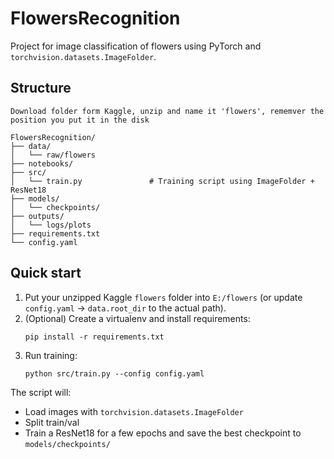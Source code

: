 # FlowersRecognition

Project for image classification of flowers using PyTorch and `torchvision.datasets.ImageFolder`.

## Structure

```
Download folder form Kaggle, unzip and name it 'flowers', rememver the position you put it in the disk

FlowersRecognition/
├── data/
│   └── raw/flowers            
├── notebooks/
├── src/
│   └── train.py               # Training script using ImageFolder + ResNet18
├── models/
│   └── checkpoints/
├── outputs/
│   └── logs/plots
├── requirements.txt
└── config.yaml
```

## Quick start

1. Put your unzipped Kaggle `flowers` folder into `E:/flowers` (or update `config.yaml` -> `data.root_dir` to the actual path).
2. (Optional) Create a virtualenv and install requirements:
   ```
   pip install -r requirements.txt
   ```
3. Run training:
   ```
   python src/train.py --config config.yaml
   ```

The script will:
- Load images with `torchvision.datasets.ImageFolder`
- Split train/val
- Train a ResNet18 for a few epochs and save the best checkpoint to `models/checkpoints/`